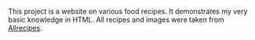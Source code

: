 This project is a website on various food recipes. It demonstrates my very basic knowledge in HTML. All recipes and images were taken from [Allrecipes](https://www.allrecipes.com).